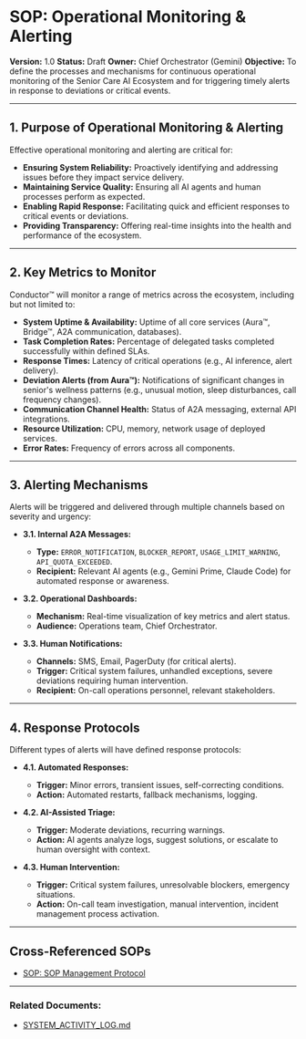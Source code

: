 # SOP: Operational Monitoring & Alerting

**Version:** 1.0
**Status:** Draft
**Owner:** Chief Orchestrator (Gemini)
**Objective:** To define the processes and mechanisms for continuous operational monitoring of the Senior Care AI Ecosystem and for triggering timely alerts in response to deviations or critical events.

---

## 1. Purpose of Operational Monitoring & Alerting

Effective operational monitoring and alerting are critical for:

*   **Ensuring System Reliability:** Proactively identifying and addressing issues before they impact service delivery.
*   **Maintaining Service Quality:** Ensuring all AI agents and human processes perform as expected.
*   **Enabling Rapid Response:** Facilitating quick and efficient responses to critical events or deviations.
*   **Providing Transparency:** Offering real-time insights into the health and performance of the ecosystem.

---

## 2. Key Metrics to Monitor

Conductor™ will monitor a range of metrics across the ecosystem, including but not limited to:

*   **System Uptime & Availability:** Uptime of all core services (Aura™, Bridge™, A2A communication, databases).
*   **Task Completion Rates:** Percentage of delegated tasks completed successfully within defined SLAs.
*   **Response Times:** Latency of critical operations (e.g., AI inference, alert delivery).
*   **Deviation Alerts (from Aura™):** Notifications of significant changes in senior's wellness patterns (e.g., unusual motion, sleep disturbances, call frequency changes).
*   **Communication Channel Health:** Status of A2A messaging, external API integrations.
*   **Resource Utilization:** CPU, memory, network usage of deployed services.
*   **Error Rates:** Frequency of errors across all components.

---

## 3. Alerting Mechanisms

Alerts will be triggered and delivered through multiple channels based on severity and urgency:

*   **3.1. Internal A2A Messages:**
    *   **Type:** `ERROR_NOTIFICATION`, `BLOCKER_REPORT`, `USAGE_LIMIT_WARNING`, `API_QUOTA_EXCEEDED`.
    *   **Recipient:** Relevant AI agents (e.g., Gemini Prime, Claude Code) for automated response or awareness.

*   **3.2. Operational Dashboards:**
    *   **Mechanism:** Real-time visualization of key metrics and alert status.
    *   **Audience:** Operations team, Chief Orchestrator.

*   **3.3. Human Notifications:**
    *   **Channels:** SMS, Email, PagerDuty (for critical alerts).
    *   **Trigger:** Critical system failures, unhandled exceptions, severe deviations requiring human intervention.
    *   **Recipient:** On-call operations personnel, relevant stakeholders.

---

## 4. Response Protocols

Different types of alerts will have defined response protocols:

*   **4.1. Automated Responses:**
    *   **Trigger:** Minor errors, transient issues, self-correcting conditions.
    *   **Action:** Automated restarts, fallback mechanisms, logging.

*   **4.2. AI-Assisted Triage:**
    *   **Trigger:** Moderate deviations, recurring warnings.
    *   **Action:** AI agents analyze logs, suggest solutions, or escalate to human oversight with context.

*   **4.3. Human Intervention:**
    *   **Trigger:** Critical system failures, unresolvable blockers, emergency situations.
    *   **Action:** On-call team investigation, manual intervention, incident management process activation.

---

## Cross-Referenced SOPs
*   [SOP: SOP Management Protocol](/Users/gokulnair/senior-care-startup/ai-ecosystem/obsidian-vault/06_SOPs/SOP_MANAGEMENT_PROTOCOL.md)



---

### Related Documents:

*   [SYSTEM_ACTIVITY_LOG.md](/Users/gokulnair/senior-care-startup/ai-ecosystem/SYSTEM_ACTIVITY_LOG.md)

